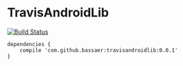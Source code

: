 # TravisAndroidLib

[![Build Status](https://travis-ci.org/bassaer/TravisAndroidLib.svg?branch=master)](https://travis-ci.org/bassaer/TravisAndroidLib)

```
dependencies {
    compile 'com.github.bassaer:travisandroidlib:0.0.1'
}
```
